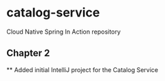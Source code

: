 # catalog-service
Cloud Native Spring In Action repository

Chapter 2
---------
** Added initial IntelliJ project for the Catalog Service